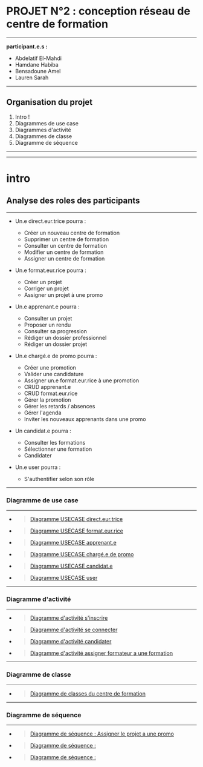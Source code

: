 



# **PROJET N°2 : conception réseau de centre de formation**


---

**participant.e.s :**

*  Abdelatif El-Mahdi
*  Hamdane Habiba
*  Bensadoune Amel 
*  Lauren Sarah 

---
## Organisation du projet
1. Intro !
2. Diagrammes de use case
3. Diagrammes d'activité
4. Diagrammes de classe
5. Diagramme de séquence

---
---

# intro 
## Analyse des roles des participants
---

- Un.e direct.eur.trice pourra : 
    - Créer un nouveau centre de formation
    - Supprimer un centre de formation
    - Consulter un centre de formation
    - Modifier un centre de formation
    - Assigner un centre de formation
    

- Un.e format.eur.rice pourra : 
    - Créer un projet
    - Corriger un projet
    - Assigner un projet à une promo
    

- Un.e apprenant.e pourra : 
    - Consulter un projet
    - Proposer un rendu
    - Consulter sa progression 
    - Rédiger un dossier professionnel
    - Rédiger un dossier projet 


- Un.e chargé.e de promo pourra : 
    - Créer une promotion
    - Valider une candidature
    - Assigner un.e format.eur.rice à une promotion
    - CRUD apprenant.e
    - CRUD format.eur.rice
    - Gérer la promotion
    - Gérer les retards / absences
    - Gérer l'agenda
    - Inviter les nouveaux apprenants dans une promo
    

- Un candidat.e pourra : 
    - Consulter les formations
    - Sélectionner une formation 
    - Candidater
    

- Un.e user pourra : 

    - S'authentifier selon son rôle
---
### Diagramme de use case 
---
- > [Diagramme USECASE direct.eur.trice](/UseCases/2.jpg)
- > [Diagramme USECASE format.eur.rice](/UseCases/3.jpg)
- > [Diagramme USECASE apprenant.e](/UseCases/4.jpg)
- > [Diagramme USECASE chargé.e de promo](/UseCases/5.jpg)
- > [Diagramme USECASE candidat.e](/UseCases/6.jpg)
- > [Diagramme USECASE user](/UseCases/1.jpg)
---
### Diagramme d'activité
---
- > [Diagramme d'activité s'inscrire](/Activity/1.jpg)
- > [Diagramme d'activité se connecter](/Activity/2.jpg)
- > [Diagramme d'activité candidater](/Activity/3.jpg)
- > [Diagramme d'activité assigner formateur a une formation](/Activity/4.jpg)

---

### Diagramme de classe
---
- > [Diagramme de classes du centre de formation](/)

---


### Diagramme de séquence
---
- > [Diagramme de séquence : Assigner le projet a une promo](/)
- >  [Diagramme de séquence : ](/)
- >   [Diagramme de séquence :](/)

        

